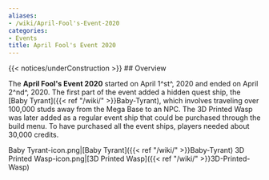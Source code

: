 ```yaml
---
aliases:
- /wiki/April-Fool's-Event-2020
categories:
- Events
title: April Fool's Event 2020
---
```


{{< notices/underConstruction >}} ## Overview

The **April Fool's Event 2020** started on April 1^st^, 2020 and ended on April 2^nd^, 2020. The first part of the event added a hidden quest ship, the [Baby Tyrant]({{< ref "/wiki/" >}}Baby-Tyrant), which involves traveling over 100,000 studs away from the Mega Base to an NPC. The 3D Printed Wasp was later added as a regular event ship that could be purchased through the build menu. To have purchased all the event ships, players needed about 30,000 credits.

Baby Tyrant-icon.png|[Baby Tyrant]({{< ref "/wiki/" >}}Baby-Tyrant) 3D Printed Wasp-icon.png|[3D Printed Wasp]({{< ref "/wiki/" >}}3D-Printed-Wasp)